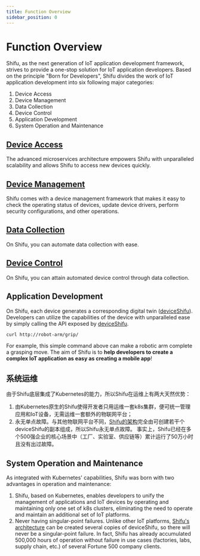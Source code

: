 ```yaml
---
title: Function Overview
sidebar_position: 0
---
```


# Function Overview

Shifu, as the next generation of IoT application development framework, strives to provide a one-stop solution for IoT application developers. Based on the principle "Born for Developers", Shifu divides the work of IoT application development into six following major categories:

1. Device Access
1. Device Management
1. Data Collection
1. Device Control
1. Application Development
1. System Operation and Maintenance

## [Device Access](shifu-basic-functions/device-connection.md)

The advanced microservices architecture empowers Shifu with unparalleled scalability and allows Shifu to access new devices quickly.

## [Device Management](shifu-basic-functions/device-management.md)

Shifu comes with a device management framework that makes it easy to check the operating status of devices, update device drivers, perform security configurations, and other operations.

## [Data Collection](shifu-basic-functions/device-data-collection.md)

On Shifu, you can automate data collection with ease.

## [Device Control](shifu-basic-functions/device-control.md)

On Shifu, you can attain automated device control through data collection.

## Application Development

On Shifu, each device generates a corresponding digital twin ([deviceShifu](https://github.com/Edgenesis/shifu/blob/main/docs/design/design-deviceShifu-zh.md)). Developers can utilize the capabilities of the device with unparalleled ease by simply calling the API exposed by [deviceShifu](https://github.com/Edgenesis/shifu/blob/main/docs/design/design-deviceShifu-zh.md).

```
curl http://robot-arm/grip/
```

For example, this simple command above can make a robotic arm complete a grasping move. The aim of Shifu is to **help developers to create a complex IoT application as easy as creating a mobile app**!

## 系统运维
由于Shifu底层集成了Kubernetes的能力，所以Shifu在运维上有两大天然优势：
1. 由Kubernetes原生的Shifu使得开发者只用运维一套k8s集群，便可统一管理应用和IoT设备，无需运维一套额外的物联网平台；
2. 永无单点故障。与其他物联网平台不同，[Shifu的架构](shifu-architecture/architecture.md)完全由可创建若干个deviceShifu的副本组成，所以Shifu永无单点故障。
事实上，Shifu已经在多个500强企业的核心场景中（工厂、实验室、供应链等）累计运行了50万小时且没有出过故障。

## System Operation and Maintenance

As integrated with Kubernetes' capabilities, Shifu was born with two advantages in operation and maintenance:

1. Shifu, based on Kubernetes, enables developers to unify the management of applications and IoT devices by operating and maintaining only one set of k8s clusters, eliminating the need to operate and maintain an additional set of IoT platforms.
2. Never having singular-point failures. Unlike other IoT platforms, [Shifu's architecture](shifu-architecture/architecture.md) can be created several copies of deviceShifu, so there will never be a singular-point failure. In fact, Shifu has already accumulated 500,000 hours of operation without failure in use cases (factories, labs, supply chain, etc.) of several Fortune 500 company clients.
